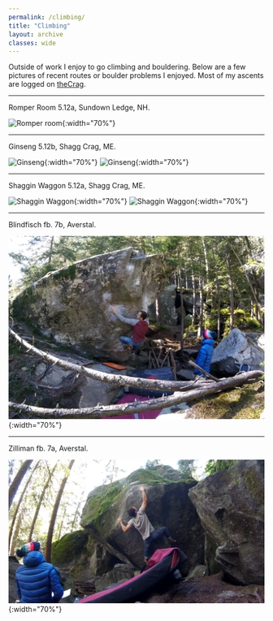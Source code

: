 ```yaml
---
permalink: /climbing/
title: "Climbing"
layout: archive
classes: wide
---
```


Outside of work I enjoy to go climbing and bouldering. Below are a few pictures
of recent routes or boulder problems I enjoyed. Most of my ascents are logged on
[theCrag](https://www.thecrag.com/climber/hliebert).

---
Romper Room 5.12a, Sundown Ledge, NH.

![Romper room](/assets/images/climbing/romper-room-1.png){:width="70%"}

---
Ginseng 5.12b, Shagg Crag, ME.

![Ginseng](/assets/images/climbing/ginseng-1.png){:width="70%"}
![Ginseng](/assets/images/climbing/ginseng-2.png){:width="70%"}

---
Shaggin Waggon 5.12a, Shagg Crag, ME.

![Shaggin Waggon](/assets/images/climbing/shaggin-waggon-1.png){:width="70%"}
![Shaggin Waggon](/assets/images/climbing/shaggin-waggon-2.png){:width="70%"}

---
Blindfisch fb. 7b, Averstal.

![Blindfisch](/assets/images/climbing/avers-1.png){:width="70%"}

---
Zilliman fb. 7a, Averstal.

![Zilliman](/assets/images/climbing/avers-2.png){:width="70%"}

